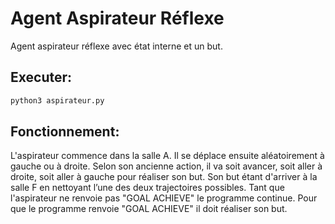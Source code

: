 # Agent Aspirateur Réflexe
Agent aspirateur réflexe avec état interne et un but.
## Executer:
```bash
python3 aspirateur.py
```
## Fonctionnement:

L'aspirateur commence dans la salle A. Il se déplace ensuite aléatoirement à gauche ou à droite.
Selon son ancienne action, il va soit avancer, soit aller à droite, soit aller à gauche pour réaliser son but.
Son but étant d'arriver à la salle F en nettoyant l’une des deux trajectoires possibles.
Tant que l'aspirateur ne renvoie pas "GOAL ACHIEVE" le programme continue.
Pour que le programme renvoie "GOAL ACHIEVE" il doit réaliser son but.

